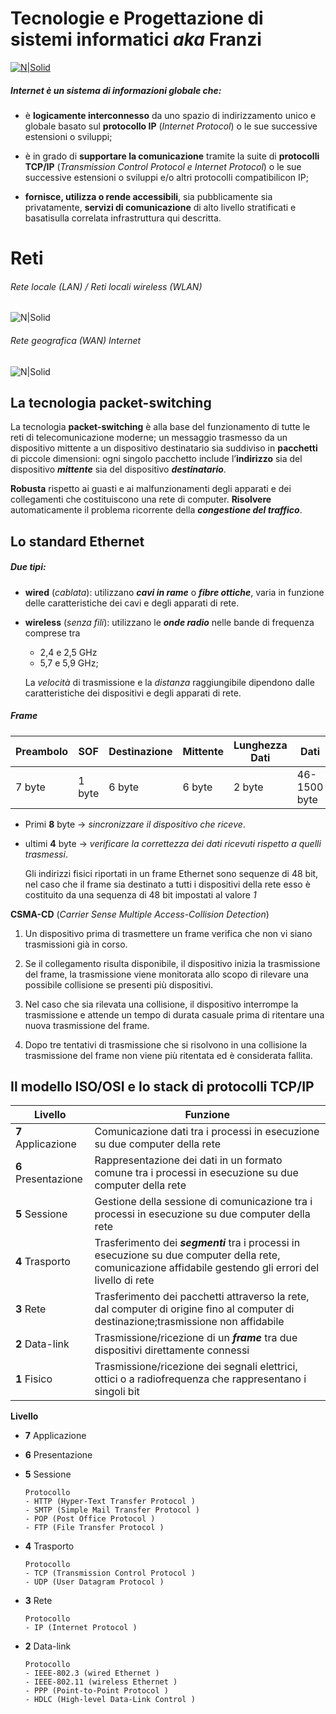 # Tecnologie e Progettazione di sistemi informatici _aka_ __Franzi__

[![N|Solid](https://imgur.com/h5A9ZdX.png)](https://t.me/materiale5/33)

##### Internet è un sistema di informazioni globale che:

   - è __logicamente interconnesso__ da uno spazio di indirizzamento unico e globale basato sul __protocollo IP__ (_Internet Protocol_) o le sue successive estensioni o sviluppi;
   
   - è in grado di __supportare la comunicazione__ tramite la suite di __protocolli TCP/IP__ (_Transmission Control Protocol e Internet Protocol_) o le sue successive estensioni o sviluppi e/o altri protocolli compatibilicon IP;
   
   - __fornisce, utilizza o rende accessibili__, sia pubblicamente sia privatamente, __servizi di  comunicazione__ di alto livello stratificati e basatisulla correlata infrastruttura qui descritta.


# Reti

###### Rete  locale  (LAN) / Reti locali wireless (WLAN)
![N|Solid](https://imgur.com/Db60kCEl.png)

###### Rete geografica (WAN) Internet
![N|Solid](https://imgur.com/WPTPgiBl.png)



## La tecnologia __packet-switching__
La tecnologia __packet-switching__  è  alla  base  del  funzionamento  di  tutte  le  reti  di  telecomunicazione  moderne; un  messaggio  trasmesso  da  un dispositivo mittente  a  un  dispositivo  destinatario  sia  suddiviso  in  __pacchetti__  di  piccole  dimensioni:  ogni  singolo  pacchetto  include l’__indirizzo__ sia del dispositivo ___mittente___ sia del dispositivo ___destinatario___.

__Robusta__ rispetto ai guasti e ai malfunzionamenti degli apparati e dei collegamenti che costituiscono una rete di computer. 
__Risolvere__  automaticamente  il  problema ricorrente della ___congestione del traffico___.

## Lo standard __Ethernet__
##### __Due tipi:__
 - __wired__ (_cablata_): utilizzano ___cavi in rame___ o ___fibre ottiche___, varia in funzione delle caratteristiche dei cavi e degli apparati di rete.
 
- __wireless__ (_senza fili_): utilizzano le ___onde radio___ nelle bande di frequenza  comprese  tra  
  
    - 2,4  e  2,5  GHz  
    - 5,7  e  5,9  GHz;  

   La _velocità_ di trasmissione e la _distanza_ raggiungibile dipendono dalle caratteristiche dei dispositivi e degli apparati di rete.

##### __Frame__


| Preambolo  | SOF  | Destinazione  | Mittente  | Lunghezza Dati  |  Dati | FCS  |
|---|---|---|---|---|---|---|
| 7 byte  | 1 byte  | 6 byte  | 6 byte  | 2 byte  | 46-1500 byte  |  4 byte |

- Primi __8__ byte &rarr; _sincronizzare il dispositivo che riceve_.
- ultimi __4__ byte &rarr; _verificare la correttezza dei dati ricevuti rispetto a quelli trasmessi_.

   Gli indirizzi fisici riportati in un frame Ethernet sono sequenze di 48 bit, nel caso che il frame sia destinato a tutti i dispositivi della rete esso è costituito da una sequenza di 48 bit impostati al valore _1_


__CSMA-CD__ (_Carrier Sense Multiple Access-Collision Detection_)

1. Un dispositivo prima di trasmettere un frame verifica che non vi siano trasmissioni già in corso.

2. Se il collegamento risulta disponibile, il dispositivo inizia la trasmissione del frame, la trasmissione viene monitorata allo scopo di rilevare una possibile collisione se presenti più dispositivi.

3. Nel caso che sia rilevata una collisione, il dispositivo interrompe la trasmissione e attende un tempo di durata casuale prima di ritentare una
nuova trasmissione del frame.

4. Dopo tre tentativi di trasmissione che si risolvono in una collisione la trasmissione del frame non viene più ritentata ed è considerata fallita.


## Il modello __ISO__/__OSI__ e lo stack di protocolli __TCP__/__IP__

| Livello | Funzione  |
|---|---|
| __7__ Applicazione  | Comunicazione dati tra i processi in esecuzione su due computer della rete  |
|  __6__ Presentazione| Rappresentazione dei dati in un formato comune tra i processi in esecuzione su due computer della rete  |
|  __5__ Sessione |  Gestione della sessione di comunicazione tra i processi in esecuzione su due computer della rete |
| __4__ Trasporto  |  Trasferimento dei ___segmenti___ tra i processi in esecuzione su due computer della rete,  comunicazione affidabile gestendo gli errori del livello di rete |
|  __3__ Rete | Trasferimento dei pacchetti attraverso la rete, dal computer di origine fino al computer di destinazione;trasmissione non affidabile |
| __2__ Data-link  |  Trasmissione/ricezione di un ___frame___ tra due dispositivi direttamente connessi |
|  __1__ Fisico |  Trasmissione/ricezione dei segnali elettrici, ottici o a radiofrequenza che rappresentano i singoli bit|


__Livello__

- __7__ Applicazione                  
- __6__ Presentazione
- __5__ Sessione

      Protocollo
      - HTTP (Hyper-Text Transfer Protocol )
      - SMTP (Simple Mail Transfer Protocol )
      - POP (Post Office Protocol )
      - FTP (File Transfer Protocol )
               

  
- __4__ Trasporto 
       
      Protocollo     
      - TCP (Transmission Control Protocol )
      - UDP (User Datagram Protocol )
- __3__ Rete 

      Protocollo
      - IP (Internet Protocol )
      
- __2__ Data-link 

      Protocollo
      - IEEE-802.3 (wired Ethernet )
      - IEEE-802.11 (wireless Ethernet )
      - PPP (Point-to-Point Protocol )
      - HDLC (High-level Data-Link Control )
